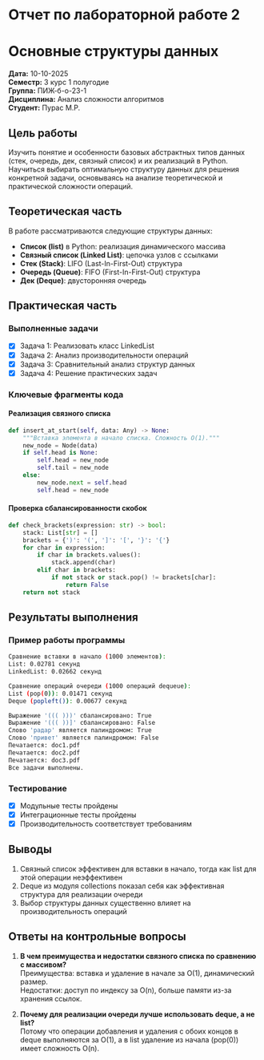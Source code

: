 # Отчет по лабораторной работе 2
# Основные структуры данных

**Дата:** 10-10-2025  
**Семестр:** 3 курс 1 полугодие  
**Группа:** ПИЖ-б-о-23-1  
**Дисциплина:** Анализ сложности алгоритмов  
**Студент:** Пурас М.Р.

## Цель работы
Изучить понятие и особенности базовых абстрактных типов данных (стек, очередь, дек, связный список) и их реализаций в Python. Научиться выбирать оптимальную структуру данных для решения конкретной задачи, основываясь на анализе теоретической и практической сложности операций.

## Теоретическая часть
В работе рассматриваются следующие структуры данных:
- **Список (list)** в Python: реализация динамического массива
- **Связный список (Linked List)**: цепочка узлов с ссылками
- **Стек (Stack)**: LIFO (Last-In-First-Out) структура
- **Очередь (Queue)**: FIFO (First-In-First-Out) структура  
- **Дек (Deque)**: двусторонняя очередь

## Практическая часть

### Выполненные задачи
- [x] Задача 1: Реализовать класс LinkedList
- [x] Задача 2: Анализ производительности операций
- [x] Задача 3: Сравнительный анализ структур данных
- [x] Задача 4: Решение практических задач

### Ключевые фрагменты кода

#### Реализация связного списка
```python
def insert_at_start(self, data: Any) -> None:
    """Вставка элемента в начало списка. Сложность O(1)."""
    new_node = Node(data)
    if self.head is None:
        self.head = new_node
        self.tail = new_node
    else:
        new_node.next = self.head
        self.head = new_node
```

#### Проверка сбалансированности скобок
```python
def check_brackets(expression: str) -> bool:
    stack: List[str] = []
    brackets = {')': '(', ']': '[', '}': '{'}
    for char in expression:
        if char in brackets.values():
            stack.append(char)
        elif char in brackets:
            if not stack or stack.pop() != brackets[char]:
                return False
    return not stack
```

## Результаты выполнения

### Пример работы программы
```bash
Сравнение вставки в начало (1000 элементов):
List: 0.02781 секунд
LinkedList: 0.02662 секунд

Сравнение операций очереди (1000 операций dequeue):
List (pop(0)): 0.01471 секунд
Deque (popleft()): 0.00677 секунд

Выражение '((( )))' сбалансировано: True
Выражение '((( ))]' сбалансировано: False
Слово 'радар' является палиндромом: True
Слово 'привет' является палиндромом: False
Печатается: doc1.pdf
Печатается: doc2.pdf
Печатается: doc3.pdf
Все задачи выполнены.
```

### Тестирование
- [x] Модульные тесты пройдены
- [x] Интеграционные тесты пройдены  
- [x] Производительность соответствует требованиям

## Выводы
1. Связный список эффективен для вставки в начало, тогда как list для этой операции неэффективен
2. Deque из модуля collections показал себя как эффективная структура для реализации очереди
3. Выбор структуры данных существенно влияет на производительность операций

## Ответы на контрольные вопросы
1. **В чем преимущества и недостатки связного списка по сравнению с массивом?**  
   Преимущества: вставка и удаление в начале за O(1), динамический размер.  
   Недостатки: доступ по индексу за O(n), больше памяти из-за хранения ссылок.

2. **Почему для реализации очереди лучше использовать deque, а не list?**  
   Потому что операции добавления и удаления с обоих концов в deque выполняются за O(1), а в list удаление из начала (pop(0)) имеет сложность O(n).

